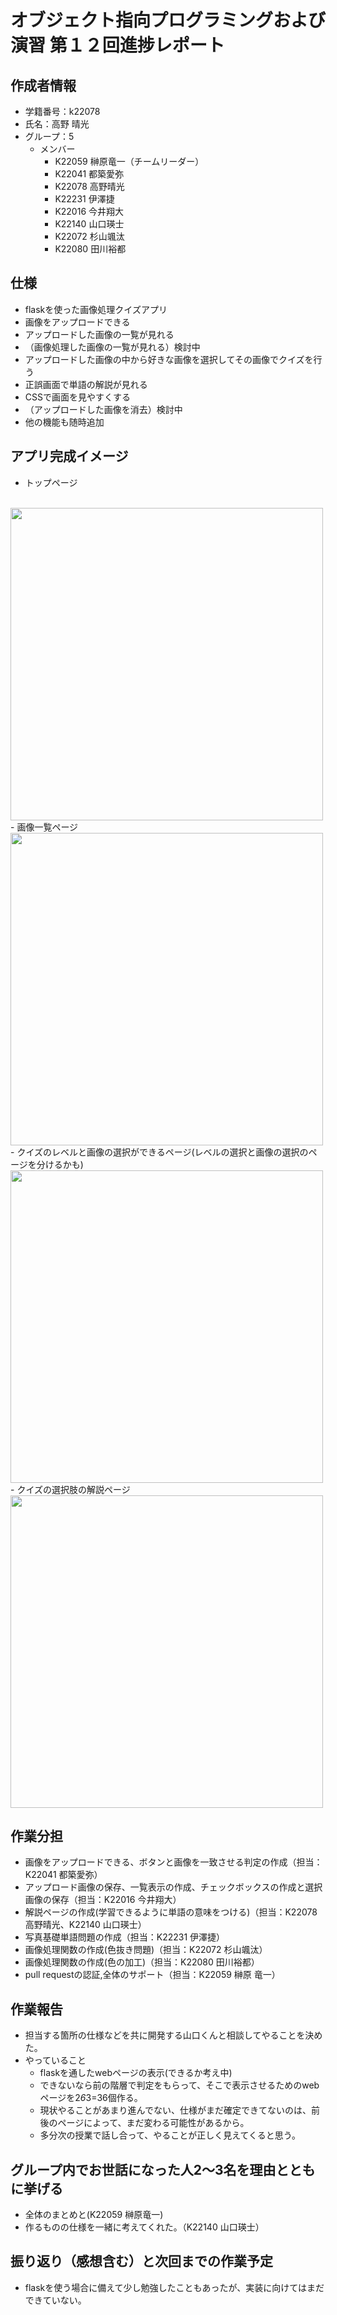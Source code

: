 # オブジェクト指向プログラミングおよび演習 第１２回進捗レポート

## 作成者情報

- 学籍番号：k22078
- 氏名：高野 晴光
- グループ：5
  - メンバー
    - K22059 榊原竜一（チームリーダー）
    - K22041 都築愛弥
    - K22078 高野晴光
    - K22231 伊澤捷
    - K22016 今井翔大
    - K22140 山口瑛士
    - K22072 杉山颯汰
    - K22080 田川裕都
## 仕様

- flaskを使った画像処理クイズアプリ
- 画像をアップロードできる
- アップロードした画像の一覧が見れる
- （画像処理した画像の一覧が見れる）検討中
- アップロードした画像の中から好きな画像を選択してその画像でクイズを行う
- 正誤画面で単語の解説が見れる
- CSSで画面を見やすくする
- （アップロードした画像を消去）検討中
- 他の機能も随時追加

## アプリ完成イメージ

- トップページ
<br>
<img src="Images/画像アップロード.jpg" width="500">
- 画像一覧ページ
<br>
<img src="Images/画像一覧.jpg" width="500">
- クイズのレベルと画像の選択ができるページ(レベルの選択と画像の選択のページを分けるかも)
<br>
<img src="Images/問題選択.jpg" width="500">
- クイズの選択肢の解説ページ
<br>
<img src="Images/解説.jpg" width="500">

## 作業分担

- 画像をアップロードできる、ボタンと画像を一致させる判定の作成（担当：K22041 都築愛弥）
- アップロード画像の保存、一覧表示の作成、チェックボックスの作成と選択画像の保存（担当：K22016 今井翔大）
- 解説ページの作成(学習できるように単語の意味をつける)（担当：K22078 高野晴光、K22140 山口瑛士）
- 写真基礎単語問題の作成（担当：K22231 伊澤捷）
- 画像処理関数の作成(色抜き問題)（担当：K22072 杉山颯汰）
- 画像処理関数の作成(色の加工)（担当：K22080 田川裕都）
- pull requestの認証,全体のサポート（担当：K22059 榊原 竜一）


## 作業報告

- 担当する箇所の仕様などを共に開発する山口くんと相談してやることを決めた。
- やっていること
  - flaskを通したwebページの表示(できるか考え中)
  - できないなら前の階層で判定をもらって、そこで表示させるためのwebページを2*6*3=36個作る。
  - 現状やることがあまり進んでない、仕様がまだ確定できてないのは、前後のページによって、まだ変わる可能性があるから。
  - 多分次の授業で話し合って、やることが正しく見えてくると思う。



## グループ内でお世話になった人2〜3名を理由とともに挙げる

- 全体のまとめと(K22059 榊原竜一)
- 作るものの仕様を一緒に考えてくれた。（K22140 山口瑛士）

## 振り返り（感想含む）と次回までの作業予定

- flaskを使う場合に備えて少し勉強したこともあったが、実装に向けてはまだできていない。


